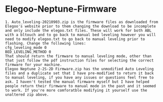# Elegoo-Neptune-Firmware
	1. Auto_leveling-20210903.zip is the firmware files as downloaded from Elegoo's website prior to them changing the download to be incomplete and only include the elegoo.txt files. These will work for both ABL with a bltouch and to go back to manual bed leveling however you will need to modify elegoo.txt to go back to manual leveling prior to flashing. Change the following lines:
	cfg_leveling_mode 0
	BED_LEVELING_METHOD 0
	That should return the firmware to manual leveling mode, other than that just follow the pdf instruction files for selecting the correct firmware for your machine.
	Elegoo Neptune 2-2S-2D Firmware.zip has the unmodified Auto Leveling files and a duplicate set that I have pre-modified to return it back to manual leveling, if you have any issues or questions feel free to ask. I haven't tested the manual firmware myself but I have helped people return their firmware to manual mode in the past and it seemed to work. If you're more comforatble modifying it yourself use the unaltered zip above.

